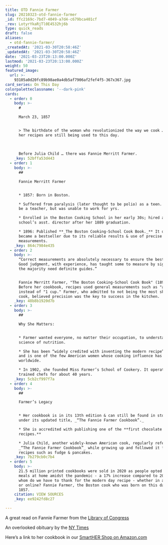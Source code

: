 ```yaml
---
title: OTD Fannie Farmer
slug: 20210323-otd-fannie-farmer
_id: ffc2169c-7bd7-4049-a7d4-c679bca401cf
_rev: LotyrYkaRjTl0E4532hj6b
type: quick_reads
draft: false
aliases:
  - otd-fannie-farmer/
_createdAt: '2021-03-30T20:58:46Z'
_updatedAt: '2021-03-30T20:58:46Z'
date: '2021-03-23T20:13:00.000Z'
lastmod: '2021-03-23T20:13:00.000Z'
weight: 50
featured_image:
  url: >-
    93105a0d20fc89b98ae0a4db5af7906af2fef4f5-367x367.jpg
card_series: On This Day
colorpaletteclassname: '--dark-pink'
cards:
  - order: 0
    body: >-
      #   

      March 23, 1857


      > The birthdate of the woman who revolutionized the way we cook … and why
      her recipes are still being used to this day.  
        
        
        
      Before Julia Child … there was Fannie Merritt Farmer.
    _key: 52bffa53d443
  - order: 1
    body: >-
      ##   

      Fannie Merritt Farmer


      * 1857: Born in Boston.

      * Suffered from paralysis (later thought to be polio) as a teen. Wanted to
      be a teacher, but was unable to work for yrs.

      * Enrolled in the Boston Cooking School in her early 30s; hired as the
      school’s asst. director after her 1889 graduation.

      * 1896: Published **_The Boston Cooking-School Cook Book._** It quickly
      became a bestseller due to its reliable results & use of precise
      measurements.
    _key: 864c7984e435
  - order: 2
    body: >-
      “Correct measurements are absolutely necessary to ensure the best results.
      Good judgment, with experience, has taught some to measure by sight; but
      the majority need definite guides.”


      Fannie Merritt Farmer, "The Boston Cooking-School Cook Book" (1896).
      Before her cookbook, recipes used general measurements such as "a handful"
      instead of "1 cup." Farmer, who admitted to not being the most skilled
      cook, believed precision was the key to success in the kitchen.
    _key: 48b8b1920d7b
  - order: 3
    body: >-
      ##   

      Why She Matters:


      * Farmer wanted everyone, no matter their occupation, to understand the
      science of nutrition.

      * She has been “widely credited with inventing the modern recipe” (NYT)
      and is one of the few American women whose cooking influence has spread
      worldwide.

      * In 1902, she founded Miss Farmer’s School of Cookery. It operated &
      trained chefs for about 40 years.
    _key: 5cb2cf997f7a
  - order: 4
    body: >-
      ##   

      Farmer’s Legacy


      * Her cookbook is in its 13th edition & can still be found in stores today
      under its updated title, _“The Fannie Farmer Cookbook”._

      * She is accredited with publishing one of the **first chocolate brownie
      recipes.**

      * Julia Child, another widely-known American cook, regularly referred to
      _“The Fannie Farmer Cookbook”_ while growing up and followed it for
      recipes such as fudge & pancakes.
    _key: 7b279cb0c7b4
  - order: 5
    body: >-
      21.5 million printed cookbooks were sold in 2020 as people opted for more
      meals at home amidst the pandemic - a 17% increase compared to 2019. But
      whom do we have to thank for the modern day recipe - whether in a cookbook
      or online? Fannie Farmer, the Boston cook who was born on this day in
      1857.
    citation: VIEW SOURCES
    _key: ee9242fd8c27

---
```

A great read on Fannie Farmer from the [Library of Congress](https://www.loc.gov/item/today-in-history/march-23)

An overlooked obituary by the [NY Times](https://www.nytimes.com/2018/06/13/obituaries/fannie-farmer-overlooked.html)

Here’s a link to her cookbook in our [SmartHER Shop on Amazon.com](https://www.amazon.com/dp/1616085436?ref=exp_smarthernews_dp_vv_d)